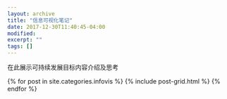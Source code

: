 ```yaml
---
layout: archive
title: "信息可视化笔记"
date: 2017-12-30T11:40:45-04:00
modified:
excerpt: ""
tags: []
---
```


在此展示可持续发展目标内容介绍及思考

<div class="tiles">
{% for post in site.categories.infovis %}
  {% include post-grid.html %}
{% endfor %}
</div><!-- /.tiles 把所有categories 有 infovis 的列出来-->